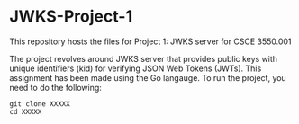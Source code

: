 # JWKS-Project-1
This repository hosts the files for Project 1: JWKS server for CSCE 3550.001

The project revolves around JWKS server that provides public keys with unique identifiers (kid) for verifying JSON Web Tokens (JWTs). This assignment has been made using the Go langauge. To run the project, you need to do the following:

```
git clone XXXXX
cd XXXXX
```
